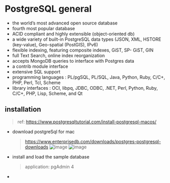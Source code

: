 # PostgreSQL general

- the world’s most advanced open source database
- fourth most popular database
- ACID compliant and highly extensible (object-oriented db)
- a wide variety of built-in PostgreSQL data types (JSON, XML, HSTORE (key-value), Geo-spatial (PostGIS), IPv6)
- flexible indexing, featuring composite indexes, GiST, SP- GiST, GIN
- full Text Search, online index reorganization
- accepts MongoDB queries to interface with Postgres data
- a contrib module interface
- extensive SQL support
- programming languages : PL/pgSQL, PL/SQL, Java, Python, Ruby, C/C+, PHP, Perl, Tcl, Scheme
- library interfaces : OCI, libpq, JDBC, ODBC, .NET, Perl, Python, Ruby, C/C+, PHP, Lisp, Scheme, and Qt

## installation
> ref: https://www.postgresqltutorial.com/install-postgresql-macos/

- download postgreSql for mac
  > https://www.enterprisedb.com/downloads/postgres-postgresql-downloads
  > ![image](https://user-images.githubusercontent.com/59367560/133525880-d2fe2c1e-3262-4fd5-a617-078c7924f4ec.png)
  > ![image](https://user-images.githubusercontent.com/59367560/133526054-caf2bb9e-ddae-4a49-9c04-a26b345dffd7.png)

- install and load the sample database
  > application: pgAdmin 4
- 
